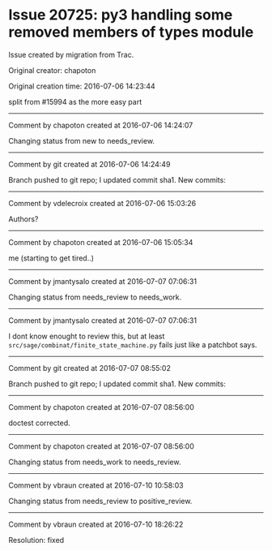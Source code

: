 # Issue 20725: py3 handling some removed members of types module

Issue created by migration from Trac.

Original creator: chapoton

Original creation time: 2016-07-06 14:23:44

split from #15994 as the more easy part 




---

Comment by chapoton created at 2016-07-06 14:24:07

Changing status from new to needs_review.


---

Comment by git created at 2016-07-06 14:24:49

Branch pushed to git repo; I updated commit sha1. New commits:


---

Comment by vdelecroix created at 2016-07-06 15:03:26

Authors?


---

Comment by chapoton created at 2016-07-06 15:05:34

me (starting to get tired..)


---

Comment by jmantysalo created at 2016-07-07 07:06:31

Changing status from needs_review to needs_work.


---

Comment by jmantysalo created at 2016-07-07 07:06:31

I dont know enought to review this, but at least `src/sage/combinat/finite_state_machine.py` fails just like a patchbot says.


---

Comment by git created at 2016-07-07 08:55:02

Branch pushed to git repo; I updated commit sha1. New commits:


---

Comment by chapoton created at 2016-07-07 08:56:00

doctest corrected.


---

Comment by chapoton created at 2016-07-07 08:56:00

Changing status from needs_work to needs_review.


---

Comment by vbraun created at 2016-07-10 10:58:03

Changing status from needs_review to positive_review.


---

Comment by vbraun created at 2016-07-10 18:26:22

Resolution: fixed
